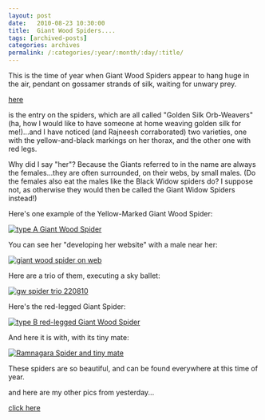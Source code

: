 ```yaml
---
layout: post
date:	2010-08-23 10:30:00
title:  Giant Wood Spiders....
tags: [archived-posts]
categories: archives
permalink: /:categories/:year/:month/:day/:title/
---
```

This is the time of year when Giant Wood Spiders appear to hang huge in the air, pendant on gossamer strands of silk, waiting for unwary prey.


<a href="http://en.wikipedia.org/wiki/Golden_silk_orb-weaver"> here </a>

is the entry on the spiders, which are all called "Golden Silk Orb-Weavers" (ha, how I would like to have someone at home weaving golden silk for me!)...and I have noticed (and Rajneesh corraborated) two varieties, one with the yellow-and-black markings on her thorax, and the other one with red legs. 

Why did I say "her"? Because the Giants referred to in the name are always the females...they are often surrounded, on their webs, by small males. (Do the females also eat the males like the Black Widow spiders do? I suppose not, as otherwise they would then be called the Giant Widow Spiders instead!)

Here's one example of the Yellow-Marked Giant Wood Spider:


<a href="http://s835.photobucket.com/albums/zz275/dffrntpx/?action=view&current=IMG_1056.jpg" target="_blank"><img src="http://i835.photobucket.com/albums/zz275/dffrntpx/IMG_1056.jpg" border="0" alt="type A Giant Wood Spider"></a>


You can see her "developing her website" with a male near her:


<a href="http://s835.photobucket.com/albums/zz275/dffrntpx/?action=view&current=IMG_1053.jpg" target="_blank"><img src="http://i835.photobucket.com/albums/zz275/dffrntpx/IMG_1053.jpg" border="0" alt="giant wood spider on web"></a>


Here are a trio of them, executing a sky ballet:


<a href="http://s835.photobucket.com/albums/zz275/dffrntpx/?action=view&current=IMG_1111.jpg" target="_blank"><img src="http://i835.photobucket.com/albums/zz275/dffrntpx/IMG_1111.jpg" border="0" alt="gw spider trio 220810"></a>


Here's the red-legged Giant Spider:



<a href="http://s835.photobucket.com/albums/zz275/dffrntpx/?action=view&current=IMG_1108.jpg" target="_blank"><img src="http://i835.photobucket.com/albums/zz275/dffrntpx/IMG_1108.jpg" border="0" alt="type B red-legged Giant Wood Spider"></a>


And here it is with, with its tiny mate:

<a href="http://s835.photobucket.com/albums/zz275/dffrntpx/?action=view&current=IMG_1109.jpg" target="_blank"><img src="http://i835.photobucket.com/albums/zz275/dffrntpx/IMG_1109.jpg" border="0" alt="Ramnagara Spider and tiny mate"></a>

These spiders are so beautiful, and can be found everywhere at this time of year.

and here are my other pics from yesterday...

<a href="http://picasaweb.google.com/mohandeepa/Ramanagara220810#"> click here </a>
